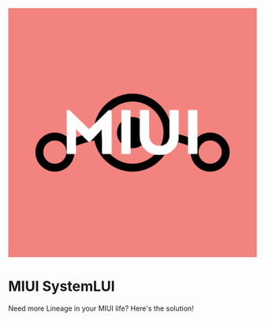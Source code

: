 <img src="media/logo.png">

# MIUI SystemLUI
Need more Lineage in your MIUI life? Here's the solution!
